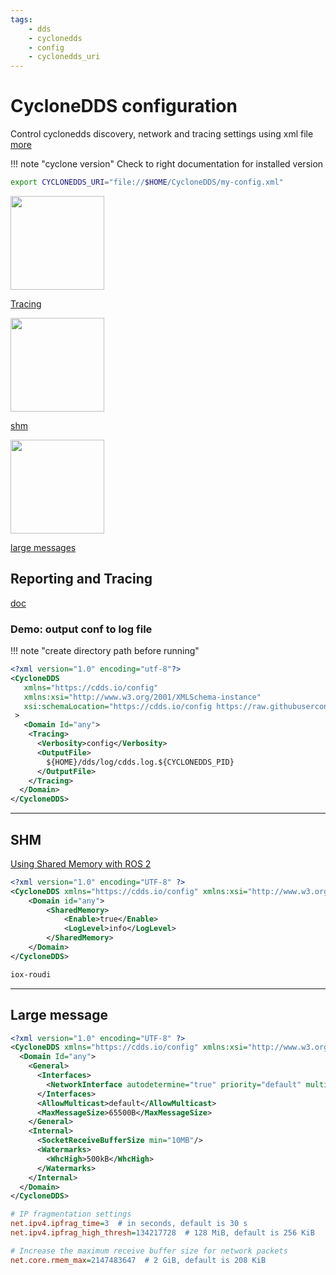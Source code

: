 ```yaml
---
tags:
    - dds
    - cyclonedds
    - config
    - cyclonedds_uri
---
```


# CycloneDDS configuration
Control cyclonedds discovery, network and tracing settings using xml file  
[more](https://cyclonedds.io/docs/cyclonedds/latest/config/index.html)

!!! note "cyclone version"
     Check to right documentation for installed version


```bash title="usage"
export CYCLONEDDS_URI="file://$HOME/CycloneDDS/my-config.xml"
```

<div class="grid-container">
    <div class="grid-item">
            <a href="#reporting-and-tracing">
                <img src=""  width="150" height="150"/>
                <p>Tracing</p>
            </a>
        </div>
        <div class="grid-item">
             <a href="#shm">
                <img src=""  width="150" height="150">
                <p>shm</p>
            </a>
        </div>
    <div class="grid-item">
          <a href="cyclonedds_tips">
                <img src=""  width="150" height="150">
                <p>large messages</p>
            </a>
    </div>
</div>

## Reporting and Tracing
[doc](https://cyclonedds.io/docs/cyclonedds/latest/config/reporting-tracing.html)


### Demo: output conf to log file

!!! note "create directory path before running"
     
```xml
<?xml version="1.0" encoding="utf-8"?>
<CycloneDDS
   xmlns="https://cdds.io/config"
   xmlns:xsi="http://www.w3.org/2001/XMLSchema-instance"
   xsi:schemaLocation="https://cdds.io/config https://raw.githubusercontent.com/eclipse-cyclonedds/cyclonedds/master/etc/cyclonedds.xsd"
 >
   <Domain Id="any">
    <Tracing>
      <Verbosity>config</Verbosity>
      <OutputFile>
        ${HOME}/dds/log/cdds.log.${CYCLONEDDS_PID}
      </OutputFile>
    </Tracing>
  </Domain>
</CycloneDDS>
```

---

## SHM


[Using Shared Memory with ROS 2](https://github.com/ros2/rmw_cyclonedds/blob/humble/shared_memory_support.md)

```xml
<?xml version="1.0" encoding="UTF-8" ?>
<CycloneDDS xmlns="https://cdds.io/config" xmlns:xsi="http://www.w3.org/2001/XMLSchema-instance" xsi:schemaLocation="https://cdds.io/config https://raw.githubusercontent.com/eclipse-cyclonedds/cyclonedds/iceoryx/etc/cyclonedds.xsd">
    <Domain id="any">
        <SharedMemory>
            <Enable>true</Enable>
            <LogLevel>info</LogLevel>
        </SharedMemory>
    </Domain>
</CycloneDDS>
```

```bash title="run rudi"
iox-roudi
```

---

## Large message

```xml
<?xml version="1.0" encoding="UTF-8" ?>
<CycloneDDS xmlns="https://cdds.io/config" xmlns:xsi="http://www.w3.org/2001/XMLSchema-instance" xsi:schemaLocation="https://cdds.io/config https://raw.githubusercontent.com/eclipse-cyclonedds/cyclonedds/master/etc/cyclonedds.xsd">
  <Domain Id="any">
    <General>
      <Interfaces>
        <NetworkInterface autodetermine="true" priority="default" multicast="default" />
      </Interfaces>
      <AllowMulticast>default</AllowMulticast>
      <MaxMessageSize>65500B</MaxMessageSize>
    </General>
    <Internal>
      <SocketReceiveBufferSize min="10MB"/>
      <Watermarks>
        <WhcHigh>500kB</WhcHigh>
      </Watermarks>
    </Internal>
  </Domain>
</CycloneDDS>
```

```ini title="/etc/sysctl.d/10-cyclone-max.conf"
# IP fragmentation settings
net.ipv4.ipfrag_time=3  # in seconds, default is 30 s
net.ipv4.ipfrag_high_thresh=134217728  # 128 MiB, default is 256 KiB

# Increase the maximum receive buffer size for network packets
net.core.rmem_max=2147483647  # 2 GiB, default is 208 KiB

```